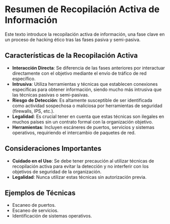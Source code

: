 # Resumen de Recopilación Activa de Información

Este texto introduce la recopilación activa de información, una fase clave en un proceso de hacking ético tras las fases pasiva y semi-pasiva.

## Características de la Recopilación Activa

- **Interacción Directa**: Se diferencia de las fases anteriores por interactuar directamente con el objetivo mediante el envío de tráfico de red específico.
- **Intrusiva**: Utiliza herramientas y técnicas que establecen conexiones específicas para obtener información, siendo mucho más intrusiva que las técnicas pasivas o semi-pasivas.
- **Riesgo de Detección**: Es altamente susceptible de ser identificada como actividad sospechosa o maliciosa por herramientas de seguridad (firewalls, IPS, etc.).
- **Legalidad**: Es crucial tener en cuenta que estas técnicas son ilegales en muchos países sin un contrato formal con la organización objetivo.
- **Herramientas**: Incluyen escáneres de puertos, servicios y sistemas operativos, requiriendo el intercambio de paquetes de red.

## Consideraciones Importantes

- **Cuidado en el Uso**: Se debe tener precaución al utilizar técnicas de recopilación activa para evitar la detección y no interferir con los objetivos de seguridad de la organización.
- **Legalidad**: Nunca utilizar estas técnicas sin autorización previa.

## Ejemplos de Técnicas

- Escaneo de puertos.
- Escaneo de servicios.
- Identificación de sistemas operativos.



